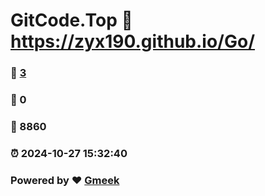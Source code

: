 # GitCode.Top :link: https://zyx190.github.io/Go/ 
### :page_facing_up: [3](https://zyx190.github.io/Go//tag.html) 
### :speech_balloon: 0 
### :hibiscus: 8860 
### :alarm_clock: 2024-10-27 15:32:40 
### Powered by :heart: [Gmeek](https://github.com/Meekdai/Gmeek)
